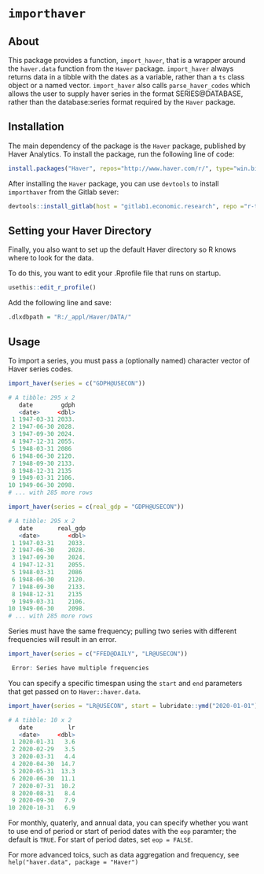 # `importhaver`

## About

This package provides a function, `import_haver`, that is a wrapper around the
`haver.data` function from the `Haver` package. `import_haver` always returns 
data in a tibble with the dates as a variable, rather than a `ts` class object 
or a named vector. `import_haver` also calls `parse_haver_codes` which allows 
the user to supply haver series in the format SERIES@DATABASE, rather than the 
database:series format required by the `Haver` package.

## Installation

The main dependency of the package is the `Haver` package, published by Haver 
Analytics. To install the package, run the following line of code:

```r
install.packages("Haver", repos="http://www.haver.com/r/", type="win.binary")
```

After installing the `Haver` package, you can use `devtools` to install `importhaver` from the Gitlab sever:

```r
devtools::install_gitlab(host = "gitlab1.economic.research", repo ="r-tools/importhaver")
```

## Setting your Haver Directory

Finally, you also want to set up the default Haver directory so R knows where to look for the data.

To do this, you want to edit your .Rprofile file that runs on startup.

```r
usethis::edit_r_profile()
```

Add the following line and save:

```r
.dlxdbpath = "R:/_appl/Haver/DATA/"
```

## Usage

To import a series, you must pass a (optionally named) character vector of Haver series codes.

```r
import_haver(series = c("GDPH@USECON"))

# A tibble: 295 x 2
   date        gdph
   <date>     <dbl>
 1 1947-03-31 2033.
 2 1947-06-30 2028.
 3 1947-09-30 2024.
 4 1947-12-31 2055.
 5 1948-03-31 2086 
 6 1948-06-30 2120.
 7 1948-09-30 2133.
 8 1948-12-31 2135 
 9 1949-03-31 2106.
10 1949-06-30 2098.
# ... with 285 more rows
```

```r
import_haver(series = c(real_gdp = "GDPH@USECON"))

# A tibble: 295 x 2
   date       real_gdp
   <date>        <dbl>
 1 1947-03-31    2033.
 2 1947-06-30    2028.
 3 1947-09-30    2024.
 4 1947-12-31    2055.
 5 1948-03-31    2086 
 6 1948-06-30    2120.
 7 1948-09-30    2133.
 8 1948-12-31    2135 
 9 1949-03-31    2106.
10 1949-06-30    2098.
# ... with 285 more rows
```

Series must have the same frequency; pulling two series with different frequencies will result in an error.

```r
import_haver(series = c("FFED@DAILY", "LR@USECON"))

 Error: Series have multiple frequencies 
```

You can specify a specific timespan using the `start` and `end` parameters that get passed on to `Haver::haver.data`.

```r
import_haver(series = "LR@USECON", start = lubridate::ymd("2020-01-01"), end = lubridate::ymd("2020-10-01"))

# A tibble: 10 x 2
   date          lr
   <date>     <dbl>
 1 2020-01-31   3.6
 2 2020-02-29   3.5
 3 2020-03-31   4.4
 4 2020-04-30  14.7
 5 2020-05-31  13.3
 6 2020-06-30  11.1
 7 2020-07-31  10.2
 8 2020-08-31   8.4
 9 2020-09-30   7.9
10 2020-10-31   6.9
```

For monthly, quaterly, and annual data, you can specify whether you want to use end of period or start of period dates with the `eop` paramter; the default is `TRUE`. For start of period dates, set `eop = FALSE`.

For more advanced toics, such as data aggregation and frequency, see `help("haver.data", package = "Haver")`


